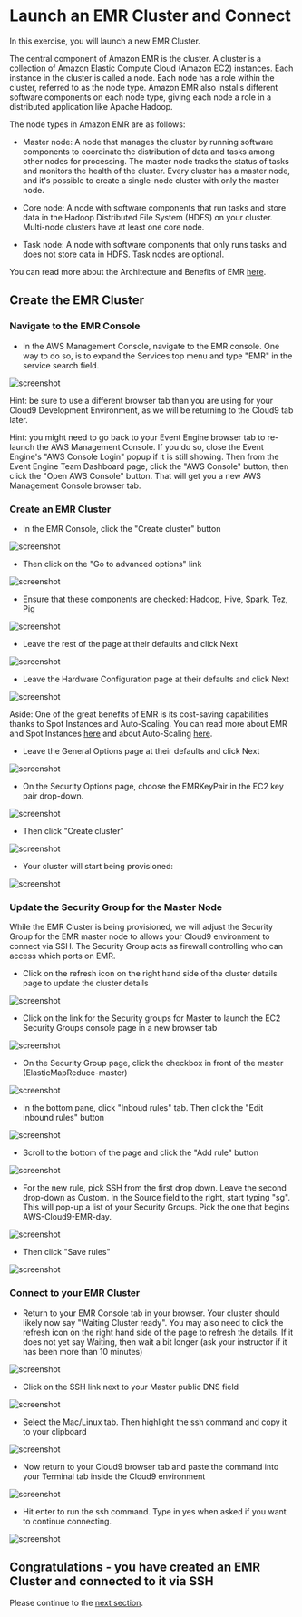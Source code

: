# Launch an EMR Cluster and Connect

In this exercise, you will launch a new EMR Cluster.

The central component of Amazon EMR is the cluster. A cluster is a collection of Amazon Elastic Compute Cloud (Amazon EC2) instances. Each instance in the cluster is called a node. Each node has a role within the cluster, referred to as the node type. Amazon EMR also installs different software components on each node type, giving each node a role in a distributed application like Apache Hadoop.

The node types in Amazon EMR are as follows:

* Master node: A node that manages the cluster by running software components to coordinate the distribution of data and tasks among other nodes for processing. The master node tracks the status of tasks and monitors the health of the cluster. Every cluster has a master node, and it's possible to create a single-node cluster with only the master node.

* Core node: A node with software components that run tasks and store data in the Hadoop Distributed File System (HDFS) on your cluster. Multi-node clusters have at least one core node.

* Task node: A node with software components that only runs tasks and does not store data in HDFS. Task nodes are optional.

You can read more about the Architecture and Benefits of EMR [here](https://docs.aws.amazon.com/emr/latest/ManagementGuide/emr-overview.html).

## Create the EMR Cluster

### Navigate to the EMR Console

* In the AWS Management Console, navigate to the EMR console.  One way to do so, is to expand the Services top menu and type "EMR" in the service search field.

![screenshot](images/EMR1.png)

Hint: be sure to use a different browser tab than you are using for your Cloud9 Development Environment, as we will be returning to the Cloud9 tab later.

Hint: you might need to go back to your Event Engine browser tab to re-launch the AWS Management Console.  If you do so, close the Event Engine's "AWS Console Login" popup if it is still showing.  Then from the Event Engine Team Dashboard page, click the "AWS Console" button, then click the "Open AWS Console" button.  That will get you a new AWS Management Console browser tab.


### Create an EMR Cluster

* In the EMR Console, click the "Create cluster" button

![screenshot](images/EMR2.png)

* Then click on the "Go to advanced options" link

![screenshot](images/EMR3.png)

* Ensure that these components are checked: Hadoop, Hive, Spark, Tez, Pig

![screenshot](images/EMR4.png)

* Leave the rest of the page at their defaults and click Next

![screenshot](images/EMR5.png)

* Leave the Hardware Configuration page at their defaults and click Next

![screenshot](images/EMR6.png)

Aside: One of the great benefits of EMR is its cost-saving capabilities thanks to Spot Instances and Auto-Scaling.  You can read more about EMR and Spot Instances [here](https://docs.aws.amazon.com/emr/latest/ManagementGuide/emr-plan-instances-guidelines.html#emr-plan-spot-scenarios) and about Auto-Scaling [here](https://docs.aws.amazon.com/emr/latest/ManagementGuide/emr-scale-on-demand.html).


* Leave the General Options page at their defaults and click Next

![screenshot](images/EMR7.png)

* On the Security Options page, choose the EMRKeyPair in the EC2 key pair drop-down.

![screenshot](images/EMR8.png)

* Then click "Create cluster"

![screenshot](images/EMR9.png)

* Your cluster will start being provisioned:

![screenshot](images/EMR10.png)

### Update the Security Group for the Master Node

While the EMR Cluster is being provisioned, we will adjust the Security Group for the EMR master node to allows your Cloud9 environment to connect via SSH.  The Security Group acts as firewall controlling who can access which ports on EMR.

* Click on the refresh icon on the right hand side of the cluster details page to update the cluster details

![screenshot](images/EMR101.png)

* Click on the link for the Security groups for Master to launch the EC2 Security Groups console page in a new browser tab

![screenshot](images/EMR11.png)

* On the Security Group page, click the checkbox in front of the master (ElasticMapReduce-master)

![screenshot](images/EMR12.png)

* In the bottom pane, click "Inboud rules" tab.  Then click the "Edit inbound rules" button

![screenshot](images/EMR13.png)

* Scroll to the bottom of the page and click the "Add rule" button

![screenshot](images/EMR14.png)

* For the new rule, pick SSH from the first drop down.  Leave the second drop-down as Custom.  In the Source field to the right, start typing "sg".  This will pop-up a list of your Security Groups.  Pick the one that begins AWS-Cloud9-EMR-day.

![screenshot](images/EMR15.png)

* Then click "Save rules"

![screenshot](images/EMR16.png)

### Connect to your EMR Cluster

* Return to your EMR Console tab in your browser.  Your cluster should likely now say "Waiting Cluster ready".  You may also need to click the refresh icon on the right hand side of the page to refresh the details.  If it does not yet say Waiting, then wait a bit longer (ask your instructor if it has been more than 10 minutes)

![screenshot](images/EMR17.png)

* Click on the SSH link next to your Master public DNS field

![screenshot](images/EMR18.png)

* Select the Mac/Linux tab.  Then highlight the ssh command and copy it to your clipboard

![screenshot](images/EMR19.png)

* Now return to your Cloud9 browser tab and paste the command into your Terminal tab inside the Cloud9 environment

![screenshot](images/EMR20.png)

* Hit enter to run the ssh command.  Type in yes when asked if you want to continue connecting.


![screenshot](images/EMR21.png)


## Congratulations - you have created an EMR Cluster and connected to it via SSH
Please continue to the [next section](L2a-S3.md).


